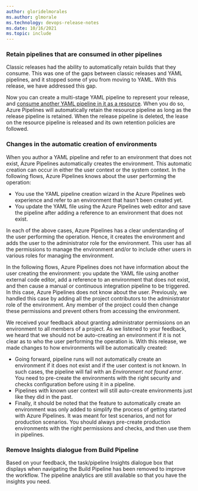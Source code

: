```yaml
---
author: gloridelmorales
ms.author: glmorale
ms.technology: devops-release-notes
ms.date: 10/16/2021
ms.topic: include
---
```


### Retain pipelines that are consumed in other pipelines

Classic releases had the ability to automatically retain builds that they consume. This was one of the gaps between classic releases and YAML pipelines, and it stopped some of you from moving to YAML. With this release, we have addressed this gap. 

Now you can create a multi-stage YAML pipeline to represent your release, and [consume another YAML pipeline in it as a resource](/azure/devops/pipelines/process/resources?view=azure-devops&tabs=schema#resources-pipelines). When you do so, Azure Pipelines will automatically retain the resource pipeline as long as the release pipeline is retained. When the release pipeline is deleted, the lease on the resource pipeline is released and its own retention policies are followed.

### Changes in the automatic creation of environments

When you author a YAML pipeline and refer to an environment that does not exist, Azure Pipelines automatically creates the environment. This automatic creation can occur in either the user context or the system context. In the following flows, Azure Pipelines knows about the user performing the operation:
 * You use the YAML pipeline creation wizard in the Azure Pipelines web experience and refer to an environment that hasn't been created yet.
 * You update the YAML file using the Azure Pipelines web editor and save the pipeline after adding a reference to an environment that does not exist.
 
In each of the above cases, Azure Pipelines has a clear understanding of the user performing the operation. Hence, it creates the environment and adds the user to the administrator role for the environment. This user has all the permissions to manage the environment and/or to include other users in various roles for managing the environment.

In the following flows, Azure Pipelines does not have information about the user creating the environment: you update the YAML file using another external code editor, add a reference to an environment that does not exist, and then cause a manual or continuous integration pipeline to be triggered. In this case, Azure Pipelines does not know about the user. Previously, we handled this case by adding all the project contributors to the administrator role of the environment. Any member of the project could then change these permissions and prevent others from accessing the environment.

We received your feedback about granting administrator permissions on an environment to all members of a project. As we listened to your feedback, we heard that we should not be auto-creating an environment if it is not clear as to who the user performing the operation is. With this release, we made changes to how environments will be automatically created:
 * Going forward, pipeline runs will not automatically create an environment if it does not exist and if the user context is not known. In such cases, the pipeline will fail with an *Environment not found error*. You need to pre-create the environments with the right security and checks configuration before using it in a pipeline.
 * Pipelines with known user context will still auto-create environments just like they did in the past.
 * Finally, it should be noted that the feature to automatically create an environment was only added to simplify the process of getting started with Azure Pipelines. It was meant for test scenarios, and not for production scenarios. You should always pre-create production environments with the right permissions and checks, and then use them in pipelines.

### Remove Insights dialogue from Build Pipeline
Based on your feedback, the task/pipeline Insights dialogue box that displays when navigating the Build Pipeline has been removed to improve the workflow. The pipeline analytics are still available so that you have the insights you need.